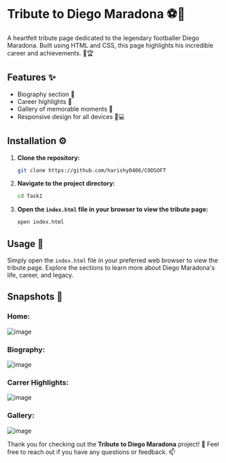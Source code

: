 # Tribute to Diego Maradona ⚽🏅

A heartfelt tribute page dedicated to the legendary footballer Diego Maradona. Built using HTML and CSS, this page highlights his incredible career and achievements. 🌟🏆

## Features ✨
- Biography section 📜
- Career highlights 🥇
- Gallery of memorable moments 📸
- Responsive design for all devices 📱💻

## Installation ⚙️

1. **Clone the repository:**
    ```bash
    git clone https://github.com/harishy0406/CODSOFT
    ```

2. **Navigate to the project directory:**
    ```bash
    cd Task1
    ```

3. **Open the `index.html` file in your browser to view the tribute page:**
    ```bash
    open index.html
    ```

## Usage 🚀
Simply open the `index.html` file in your preferred web browser to view the tribute page. Explore the sections to learn more about Diego Maradona's life, career, and legacy.

## Snapshots 📸

### Home: 

![image](https://github.com/harishy0406/CODSOFT/assets/142865295/bc249d19-488d-4dd7-af80-88e538d82999)

### Biography:

![image](https://github.com/harishy0406/CODSOFT/assets/142865295/337a84ae-b77c-49a8-ac50-c938db56bd03)


### Carrer Highlights:

![image](https://github.com/harishy0406/CODSOFT/assets/142865295/c35e0f36-7633-4530-a22a-16c374248863)


### Gallery:

![image](https://github.com/harishy0406/CODSOFT/assets/142865295/6c917a0f-69e7-4461-aa2a-e4ab0292c31c)



Thank you for checking out the **Tribute to Diego Maradona** project! 🎉 Feel free to reach out if you have any questions or feedback. 📫

